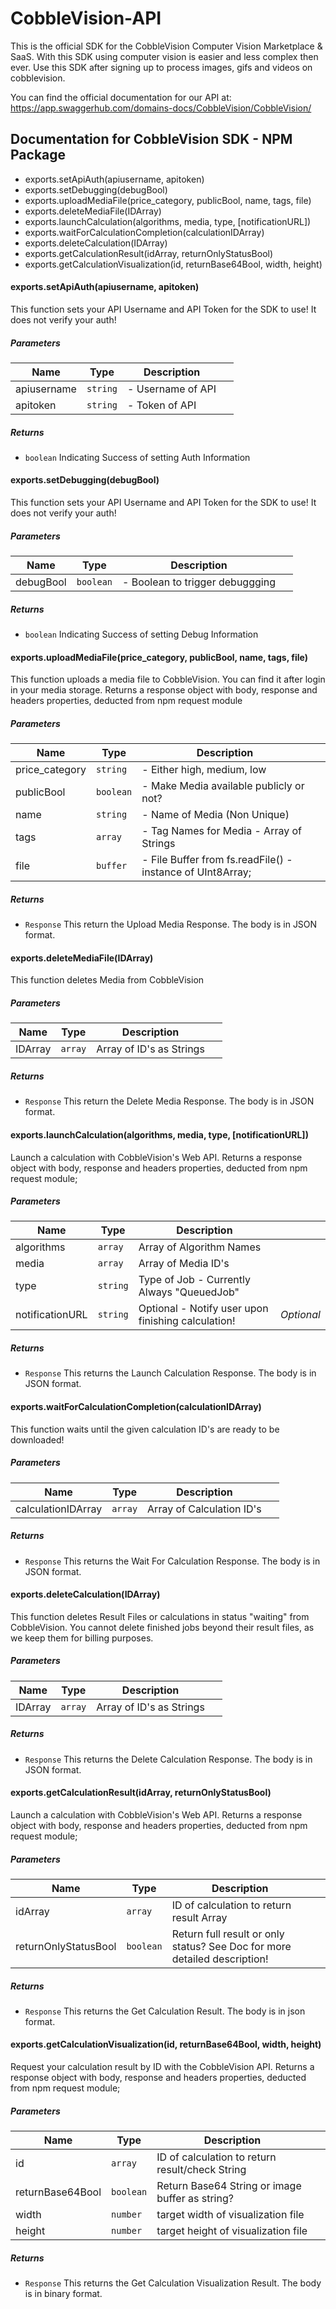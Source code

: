 # CobbleVision-API

This is the official SDK for the CobbleVision Computer Vision Marketplace &amp; SaaS. With this SDK using computer vision is easier and less complex then ever. Use this SDK after signing up to process images, gifs and videos on cobblevision. 

You can find the official documentation for our API at: https://app.swaggerhub.com/domains-docs/CobbleVision/CobbleVision/

## Documentation for CobbleVision SDK - NPM Package

* exports.setApiAuth(apiusername, apitoken) 
* exports.setDebugging(debugBool) 
* exports.uploadMediaFile(price_category, publicBool, name, tags, file) 
* exports.deleteMediaFile(IDArray)
* exports.launchCalculation(algorithms, media, type, [notificationURL]) 
* exports.waitForCalculationCompletion(calculationIDArray)
* exports.deleteCalculation(IDArray) 
* exports.getCalculationResult(idArray, returnOnlyStatusBool)
* exports.getCalculationVisualization(id, returnBase64Bool, width, height) 

#### exports.setApiAuth(apiusername, apitoken) 

This function sets your API Username and API Token for the SDK to use! It does not verify your auth!




##### Parameters

| Name | Type | Description |  |
| ---- | ---- | ----------- | -------- |
| apiusername | `string`  | - Username of API | &nbsp; |
| apitoken | `string`  | - Token of API | &nbsp; |




##### Returns


- `boolean`  Indicating Success of setting Auth Information



#### exports.setDebugging(debugBool) 

This function sets your API Username and API Token for the SDK to use! It does not verify your auth!




##### Parameters

| Name | Type | Description |  |
| ---- | ---- | ----------- | -------- |
| debugBool | `boolean`  | - Boolean to trigger debuggging | &nbsp; |




##### Returns


- `boolean`  Indicating Success of setting Debug Information



#### exports.uploadMediaFile(price_category, publicBool, name, tags, file) 

This function uploads a media file to CobbleVision. You can find it after login in your media storage. Returns a response object with body, response and headers properties, deducted from npm request module




##### Parameters

| Name | Type | Description |  |
| ---- | ---- | ----------- | -------- |
| price_category | `string`  | - Either high, medium, low | &nbsp; |
| publicBool | `boolean`  | - Make Media available publicly or not? | &nbsp; |
| name | `string`  | - Name of Media (Non Unique) | &nbsp; |
| tags | `array`  | - Tag Names for Media - Array of Strings | &nbsp; |
| file | `buffer`  | - File Buffer from fs.readFile() - instance of UInt8Array; | &nbsp; |




##### Returns


- `Response`  This return the Upload Media Response. The body is in JSON format.



#### exports.deleteMediaFile(IDArray) 

This function deletes Media from CobbleVision




##### Parameters

| Name | Type | Description |  |
| ---- | ---- | ----------- | -------- |
| IDArray | `array`  | Array of ID's as Strings | &nbsp; |




##### Returns


- `Response`  This return the Delete Media Response. The body is in JSON format.



#### exports.launchCalculation(algorithms, media, type, [notificationURL]) 

Launch a calculation with CobbleVision's Web API. Returns a response object with body, response and headers properties, deducted from npm request module;




##### Parameters

| Name | Type | Description |  |
| ---- | ---- | ----------- | -------- |
| algorithms | `array`  | Array of Algorithm Names | &nbsp; |
| media | `array`  | Array of Media ID's | &nbsp; |
| type | `string`  | Type of Job - Currently Always "QueuedJob" | &nbsp; |
| notificationURL | `string`  | Optional - Notify user upon finishing calculation! | *Optional* |




##### Returns


- `Response`  This returns the Launch Calculation Response. The body is in JSON format.



#### exports.waitForCalculationCompletion(calculationIDArray) 

This function waits until the given calculation ID's are ready to be downloaded!




##### Parameters

| Name | Type | Description |  |
| ---- | ---- | ----------- | -------- |
| calculationIDArray | `array`  | Array of Calculation ID's | &nbsp; |




##### Returns


- `Response`  This returns the Wait For Calculation Response. The body is in JSON format.



#### exports.deleteCalculation(IDArray) 

This function deletes Result Files or calculations in status "waiting" from CobbleVision. You cannot delete finished jobs beyond their result files, as we keep them for billing purposes.




##### Parameters

| Name | Type | Description |  |
| ---- | ---- | ----------- | -------- |
| IDArray | `array`  | Array of ID's as Strings | &nbsp; |




##### Returns


- `Response`  This returns the Delete Calculation Response. The body is in JSON format.



#### exports.getCalculationResult(idArray, returnOnlyStatusBool) 

Launch a calculation with CobbleVision's Web API. Returns a response object with body, response and headers properties, deducted from npm request module;




##### Parameters

| Name | Type | Description |  |
| ---- | ---- | ----------- | -------- |
| idArray | `array`  | ID of calculation to return result Array | &nbsp; |
| returnOnlyStatusBool | `boolean`  | Return full result or only status? See Doc for more detailed description! | &nbsp; |




##### Returns


- `Response`  This returns the Get Calculation Result. The body is in json format.



#### exports.getCalculationVisualization(id, returnBase64Bool, width, height) 

Request your calculation result by ID with the CobbleVision API. Returns a response object with body, response and headers properties, deducted from npm request module;




##### Parameters

| Name | Type | Description |  |
| ---- | ---- | ----------- | -------- |
| id | `array`  | ID of calculation to return result/check String | &nbsp; |
| returnBase64Bool | `boolean`  | Return Base64 String or image buffer as string? | &nbsp; |
| width | `number`  | target width of visualization file | &nbsp; |
| height | `number`  | target height of visualization file | &nbsp; |




##### Returns


- `Response`  This returns the Get Calculation Visualization Result. The body is in binary format.




